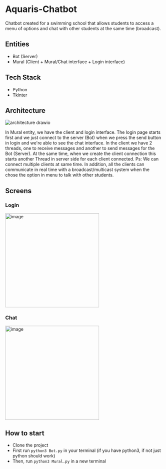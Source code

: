 # Aquaris-Chatbot

Chatbot created for a swimming school that allows students to access a menu of options and chat with other students at the same time (broadcast).

## Entities
- Bot (Server)
- Mural (Client + Mural/Chat interface + Login interface)

## Tech Stack
- Python
- Tkinter

## Architecture
![architecture drawio](https://user-images.githubusercontent.com/74319133/178811579-d74ef94a-5f74-4cc9-90df-639b0ae18cf9.png)

In Mural entity, we have the client and login interface. The login page starts first and we just connect to the server (Bot) when we press the send button in login and we're able to see the chat interface. In the client we have 2 threads, one to receive messages and another to send messages for the Bot (Server). At the same time, when we create the client connection this starts another Thread in server side for each client connected.
Ps: We can connect multiple clients at same time. In addition, all the clients can communicate in real time with a broadcast/multicast system when the chose the option in menu to talk with other students.

## Screens

### Login
<img width="300" alt="image" src="https://user-images.githubusercontent.com/74319133/178811767-89524b2f-c27f-4a24-8411-f05553a688ff.png">

### Chat
<img width="300" alt="image" src="https://user-images.githubusercontent.com/74319133/178811887-c5fbbdac-ebd6-46eb-ac7b-923d6d0ea500.png">

## How to start
- Clone the project
- First run `python3 Bot.py` in your terminal (if you have python3, if not just python should work)
- Then, run `python3 Mural.py` in a new terminal 

